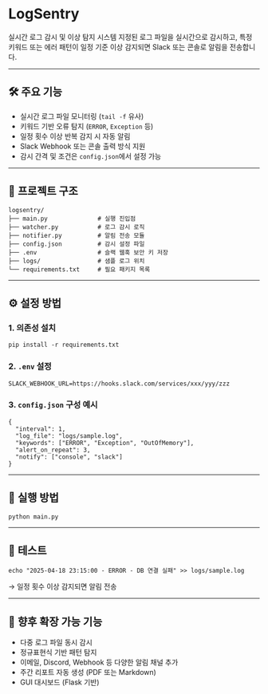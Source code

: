 # LogSentry

실시간 로그 감시 및 이상 탐지 시스템
지정된 로그 파일을 실시간으로 감시하고, 특정 키워드 또는 에러 패턴이 일정 기준 이상 감지되면 Slack 또는 콘솔로 알림을 전송합니다.

---

## 🛠 주요 기능

- 실시간 로그 파일 모니터링 (`tail -f` 유사)
- 키워드 기반 오류 탐지 (`ERROR`, `Exception` 등)
- 일정 횟수 이상 반복 감지 시 자동 알림
- Slack Webhook 또는 콘솔 출력 방식 지원
- 감시 간격 및 조건은 `config.json`에서 설정 가능

---

## 📁 프로젝트 구조

```
logsentry/
├── main.py              # 실행 진입점
├── watcher.py           # 로그 감시 로직
├── notifier.py          # 알림 전송 모듈
├── config.json          # 감시 설정 파일
├── .env                 # 슬랙 웹훅 보안 키 저장
├── logs/                # 샘플 로그 위치
└── requirements.txt     # 필요 패키지 목록
```

---

## ⚙️ 설정 방법

### 1. 의존성 설치

```
pip install -r requirements.txt
```

### 2. `.env` 설정

```
SLACK_WEBHOOK_URL=https://hooks.slack.com/services/xxx/yyy/zzz
```

### 3. `config.json` 구성 예시

```
{
  "interval": 1,
  "log_file": "logs/sample.log",
  "keywords": ["ERROR", "Exception", "OutOfMemory"],
  "alert_on_repeat": 3,
  "notify": ["console", "slack"]
}
```

---

## 🚀 실행 방법

```
python main.py
```

---

## 🧪 테스트

```
echo "2025-04-18 23:15:00 - ERROR - DB 연결 실패" >> logs/sample.log
```

→ 일정 횟수 이상 감지되면 알림 전송

---

## 📌 향후 확장 가능 기능

- 다중 로그 파일 동시 감시
- 정규표현식 기반 패턴 탐지
- 이메일, Discord, Webhook 등 다양한 알림 채널 추가
- 주간 리포트 자동 생성 (PDF 또는 Markdown)
- GUI 대시보드 (Flask 기반)
